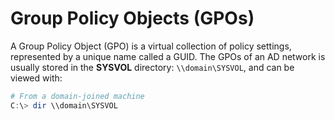 # Group Policy Objects (GPOs)

A Group Policy Object (GPO) is a virtual collection of policy settings, represented by a unique name called a GUID. The GPOs of an AD network is usually stored in the **SYSVOL** directory: `\\domain\SYSVOL`, and can be viewed with:

```powershell
# From a domain-joined machine
C:\> dir \\domain\SYSVOL
```



&#x20; &#x20;
